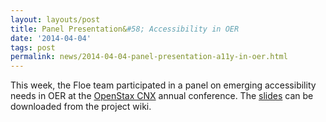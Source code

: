 ```yaml
---
layout: layouts/post
title: Panel Presentation&#58; Accessibility in OER
date: '2014-04-04'
tags: post
permalink: news/2014-04-04-panel-presentation-a11y-in-oer.html
---
```

This week, the Floe team participated in a panel on emerging accessibility needs in
OER at the [OpenStax CNX](https://cnx.org/) annual conference.
The [slides](http://wiki.fluidproject.org/download/attachments/1707985/Connexions.pdf?version=1&modificationDate=1397054988700&api=v2) can be downloaded from the project wiki.
